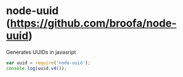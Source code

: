 # node-uuid (https://github.com/broofa/node-uuid)
Generates UUIDs in javasript

```javascript
var uuid = require('node-uuid');
console.log(uuid.v4());
```
